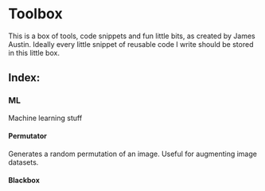 # Toolbox

This is a box of tools, code snippets and fun little bits, as created by James Austin. Ideally every little snippet of reusable code I write should be stored in this little box.

## Index:

### ML
Machine learning stuff

#### Permutator
Generates a random permutation of an image. Useful for augmenting image datasets.

#### Blackbox
